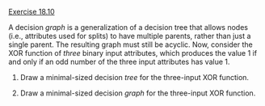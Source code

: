 [Exercise 18.10](18-10/)

A decision *graph* is a generalization of a decision tree
that allows nodes (i.e., attributes used for splits) to have multiple
parents, rather than just a single parent. The resulting graph must
still be acyclic. Now, consider the XOR function of *three*
binary input attributes, which produces the value 1 if and only if an
odd number of the three input attributes has value 1.

1.  Draw a minimal-sized decision *tree* for the
    three-input XOR function.

2.  Draw a minimal-sized decision *graph* for the
    three-input XOR function.
